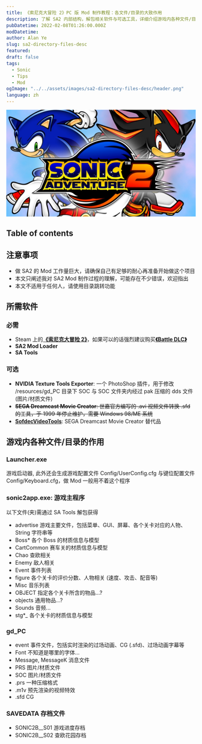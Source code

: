 ```yaml
---
title: 《索尼克大冒险 2》PC 版 Mod 制作教程：各文件/目录的大致作用
description: 了解 SA2 内部结构，解包相关软件与可选工具，详细介绍游戏内各种文件/目录功能
pubDatetime: 2022-02-08T01:26:00.000Z
modDatetime:
author: Alan Ye
slug: sa2-directory-files-desc
featured:
draft: false
tags:
  - Sonic
  - Tips
  - Mod
ogImage: "../../assets/images/sa2-directory-files-desc/header.png"
language: zh
---
```


![Sonic Adventure 2](../../assets/images/sa2-directory-files-desc/header.png)

## Table of contents

## 注意事项

- 做 SA2 的 Mod 工作量巨大，请确保自己有足够的耐心再准备开始做这个项目
- 本文只阐述我对 SA2 Mod 制作过程的理解，可能存在不少错误，欢迎指出
- 本文不适用于任何人，请使用目录跳转功能

## 所需软件

### 必需

- Steam 上的[**《索尼克大冒险 2》**](https://store.steampowered.com/app/213610/Sonic_Adventure_2/)，如果可以的话强烈建议购买[**《Battle DLC》**](https://store.steampowered.com/app/217900/SONIC_ADVENTURE_2_BATTLE/)
- **SA2 Mod Loader**
- **SA Tools**

### 可选

- **NVIDIA Texture Tools Exporter**: 一个 PhotoShop 插件，用于修改 /resources/gd_PC 目录下 SOC 与 SOC 文件夹内经过 pak 压缩的 dds 文件 (图片/材质文件)
- ~~**SEGA Dreamcast Movie Creator**: 世嘉官方编写的 .avi 视频文件转换 .sfd 的工具，于 1999 年停止维护，需要 Windows 98/ME 系统~~
- [**SofdecVideoTools**](https://gamebanana.com/tools/13177): SEGA Dreamcast Movie Creator 替代品

## 游戏内各种文件/目录的作用

### Launcher.exe

游戏启动器, 此外还会生成游戏配置文件 Config/UserConfig.cfg 与键位配置文件 Config/Keyboard.cfg，做 Mod 一般用不着这个程序

### sonic2app.exe: 游戏主程序

以下文件(夹)需通过 SA Tools 解包获得

- advertise 游戏主要文件，包括菜单、GUI、屏幕、各个关卡对应的人物、String 字符串等
- Boss\* 各个 Boss 的材质信息与模型
- CartCommon 赛车关的材质信息与模型
- Chao 查欧相关
- Enemy 敌人相关
- Event 事件列表
- figure 各个关卡的评价分数、人物相关 (速度、攻击、配音等)
- Misc 音乐列表
- OBJECT 指定各个关卡所含的物品...?
- objects 通用物品...?
- Sounds 音频...
- stg\*_\__ 各个关卡的材质信息与模型

### gd_PC

- event 事件文件，包括实时渲染的过场动画、CG (.sfd)、过场动画字幕等
- Font 不知道是哪里的字体...
- Message, MessageK 消息文件
- PRS 图片/材质文件
- SOC 图片/材质文件
- .prs 一种压缩格式
- .m1v 预先渲染的视频特效
- .sfd CG

### SAVEDATA 存档文件

- SONIC2B\_\_S01 游戏进度存档
- SONIC2B\_\_S02 查欧花园存档
